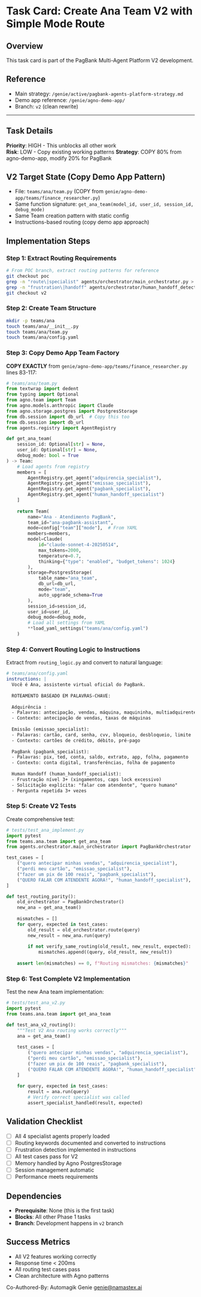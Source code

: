 # Task Card: Create Ana Team V2 with Simple Mode Route

## Overview
This task card is part of the PagBank Multi-Agent Platform V2 development.

## Reference
- Main strategy: `/genie/active/pagbank-agents-platform-strategy.md`
- Demo app reference: `/genie/agno-demo-app/`
- Branch: `v2` (clean rewrite)

---

## Task Details

**Priority**: HIGH - This unblocks all other work  
**Risk**: LOW - Copy existing working patterns
**Strategy**: COPY 80% from agno-demo-app, modify 20% for PagBank

## V2 Target State (Copy Demo App Pattern)
- File: `teams/ana/team.py` (COPY from `genie/agno-demo-app/teams/finance_researcher.py`)
- Same function signature: `get_ana_team(model_id, user_id, session_id, debug_mode)`
- Same Team creation pattern with static config
- Instructions-based routing (copy demo app approach)

## Implementation Steps

### Step 1: Extract Routing Requirements 
```bash
# From POC branch, extract routing patterns for reference
git checkout poc
grep -n "route\|specialist" agents/orchestrator/main_orchestrator.py > v2-routing-requirements.txt
grep -n "frustration\|handoff" agents/orchestrator/human_handoff_detector.py >> v2-routing-requirements.txt
git checkout v2
```

### Step 2: Create Team Structure 
```bash
mkdir -p teams/ana
touch teams/ana/__init__.py
touch teams/ana/team.py
touch teams/ana/config.yaml
```

### Step 3: Copy Demo App Team Factory 
**COPY EXACTLY** from `genie/agno-demo-app/teams/finance_researcher.py` lines 83-117:

```python
# teams/ana/team.py
from textwrap import dedent
from typing import Optional
from agno.team import Team
from agno.models.anthropic import Claude
from agno.storage.postgres import PostgresStorage
from db.session import db_url  # Copy this too
from db.session import db_url
from agents.registry import AgentRegistry

def get_ana_team(
    session_id: Optional[str] = None,
    user_id: Optional[str] = None,
    debug_mode: bool = True
) -> Team:
    # Load agents from registry
    members = [
        AgentRegistry.get_agent("adquirencia_specialist"),
        AgentRegistry.get_agent("emissao_specialist"),
        AgentRegistry.get_agent("pagbank_specialist"),
        AgentRegistry.get_agent("human_handoff_specialist")
    ]
    
    return Team(
        name="Ana - Atendimento PagBank",
        team_id="ana-pagbank-assistant",
        mode=config["team"]["mode"],  # From YAML
        members=members,
        model=Claude(
            id="claude-sonnet-4-20250514",
            max_tokens=2000,
            temperature=0.7,
            thinking={"type": "enabled", "budget_tokens": 1024}
        ),
        storage=PostgresStorage(
            table_name="ana_team",
            db_url=db_url,
            mode="team",
            auto_upgrade_schema=True
        ),
        session_id=session_id,
        user_id=user_id,
        debug_mode=debug_mode,
        # Load all settings from YAML
        **load_yaml_settings("teams/ana/config.yaml")
    )
```

### Step 4: Convert Routing Logic to Instructions 
Extract from `routing_logic.py` and convert to natural language:

```yaml
# teams/ana/config.yaml
instructions: |
  Você é Ana, assistente virtual oficial do PagBank.
  
  ROTEAMENTO BASEADO EM PALAVRAS-CHAVE:
  
  Adquirência :
  - Palavras: antecipação, vendas, máquina, maquininha, multiadquirente
  - Contexto: antecipação de vendas, taxas de máquinas
  
  Emissão (emissao_specialist):
  - Palavras: cartão, card, senha, cvv, bloqueio, desbloqueio, limite
  - Contexto: cartões de crédito, débito, pré-pago
  
  PagBank (pagbank_specialist):
  - Palavras: pix, ted, conta, saldo, extrato, app, folha, pagamento
  - Contexto: conta digital, transferências, folha de pagamento
  
  Human Handoff (human_handoff_specialist):
  - Frustração nível 3+ (xingamentos, caps lock excessivo)
  - Solicitação explícita: "falar com atendente", "quero humano"
  - Pergunta repetida 3+ vezes
```

### Step 5: Create V2 Tests 
Create comprehensive test:

```python
# tests/test_ana_implement.py
import pytest
from teams.ana.team import get_ana_team
from agents.orchestrator.main_orchestrator import PagBankOrchestrator

test_cases = [
    ("quero antecipar minhas vendas", "adquirencia_specialist"),
    ("perdi meu cartão", "emissao_specialist"),
    ("fazer um pix de 100 reais", "pagbank_specialist"),
    ("QUERO FALAR COM ATENDENTE AGORA!", "human_handoff_specialist"),
]

def test_routing_parity():
    old_orchestrator = PagBankOrchestrator()
    new_ana = get_ana_team()
    
    mismatches = []
    for query, expected in test_cases:
        old_result = old_orchestrator.route(query)
        new_result = new_ana.run(query)
        
        if not verify_same_routing(old_result, new_result, expected):
            mismatches.append((query, old_result, new_result))
    
    assert len(mismatches) == 0, f"Routing mismatches: {mismatches}"
```

### Step 6: Test Complete V2 Implementation 
Test the new Ana team implementation:

```python
# tests/test_ana_v2.py
import pytest
from teams.ana.team import get_ana_team

def test_ana_v2_routing():
    """Test V2 Ana routing works correctly"""
    ana = get_ana_team()
    
    test_cases = [
        ("quero antecipar minhas vendas", "adquirencia_specialist"),
        ("perdi meu cartão", "emissao_specialist"),
        ("fazer um pix de 100 reais", "pagbank_specialist"),
        ("QUERO FALAR COM ATENDENTE AGORA!", "human_handoff_specialist"),
    ]
    
    for query, expected in test_cases:
        result = ana.run(query)
        # Verify correct specialist was called
        assert_specialist_handled(result, expected)
```

## Validation Checklist
- [ ] All 4 specialist agents properly loaded
- [ ] Routing keywords documented and converted to instructions
- [ ] Frustration detection implemented in instructions
- [ ] All test cases pass for V2
- [ ] Memory handled by Agno PostgresStorage
- [ ] Session management automatic
- [ ] Performance meets requirements

## Dependencies
- **Prerequisite**: None (this is the first task)
- **Blocks**: All other Phase 1 tasks
- **Branch**: Development happens in `v2` branch

## Success Metrics
- All V2 features working correctly
- Response time < 200ms
- All routing test cases pass
- Clean architecture with Agno patterns

Co-Authored-By: Automagik Genie <genie@namastex.ai>
